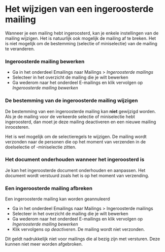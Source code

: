 # Het wijzigen van een ingeroosterde mailing

Wanneer je een mailing hebt ingeroosterd, kan je enkele instellingen van
de mailing wijzigen. Het is natuurlijk ook mogelijk de mailing af te
breken. Het is niet mogelijk om de bestemming (selectie of miniselectie)
van de mailing te veranderen.

### Ingeroosterde mailing bewerken

-   Ga in het onderdeel Emailings naar Mailings \> *Ingeroosterde
    mailings*
-   Selecteer in het overzicht de mailing die je wilt bewerken
-   Ga wederom naar het onderdeel E-mailings en klik vervolgen op
    *Ingeroosterde mailing bewerken*

### De bestemming van de ingeroosterde mailing wijzigen

De bestemming van een ingeroosterde mailing kan **niet** gewijzigd
worden. Als je de mailing voor de verkeerde selectie of miniselectie
hebt ingeroosterd, dan moet je deze mailing deactiveren en een nieuwe
mailing inroosteren.

Het is wel mogelijk om de selectieregels te wijzigen. De mailing wordt
verzonden naar de personen die op het moment van verzenden in de
doelselectie of -miniselectie zitten.

### Het document onderhouden wanneer het ingeroosterd is

Je kan het ingeroosterde document onderhouden en aanpassen. Het document
wordt verstuurd zoals het is op het moment van verzending.

### Een ingeroosterde mailing afbreken

Een ingeroosterde mailing kan worden geannuleerd

-   Ga in het onderdeel Emailings naar Mailings \> Ingeroosterde
    mailings
-   Selecteer in het overzicht de mailing die je wilt bewerken
-   Ga wederom naar het onderdeel E-mailings en klik vervolgen op
    *Ingeroosterde mailing bewerken*
-   Klik vervolgens op *deactiveren*. De mailing wordt niet verzonden.

Dit geldt nadrukkelijk niet voor mailings die al bezig zijn met
versturen. Deze kunnen niet meer worden afgebroken.
